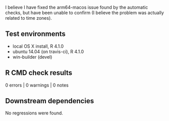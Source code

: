 I believe I have fixed the arm64-macos issue found by the automatic checks, but have been unable to confirm (I believe the problem was actually related to time zones).

## Test environments
* local OS X install, R 4.1.0
* ubuntu 14.04 (on travis-ci), R 4.1.0
* win-builder (devel)

## R CMD check results

0 errors | 0 warnings | 0 notes

## Downstream dependencies
No regressions were found.

